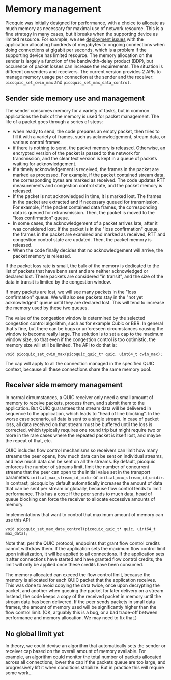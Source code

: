 # Memory management

Picoquic was initially designed for performance, with a choice to allocate
as much memory as necessary for maximal use of network resource. This
is a fine strategy in many cases, but it breaks when the supporting device
as limited resource. For example, we see
[deployment issues](https://github.com/private-octopus/picoquic/issues/1499)
with the application allocating hundreds of megabytes to ongoing connections
when doing connections at gigabit per seconds, which is a problem if the
supporting device has limited resource. The memory allocation on the
sender is largely a function of the bandwidth-delay product (BDP), but
occurence of packet losses can increase the requirements. The situation is
different on senders and receivers. The current version provides 2 APIs
to manage memory usage per connection at the sender and the receiver:
`picoquic_set_cwin_max` and `picoquic_set_max_data_control`.

## Sender side memory use and management

The sender consumes memory for a variety of tasks, but in common applications
the bulk of the memory is used for packet management. The life of a packet
goes through a series of steps:

* when ready to send, the code prepares an empty packet, then tries to fill it
  with a variety of frames, such as acknowledgement, stream data, or various
  control frames.
* if there is nothing to send, the packet memory is released. Otherwise,
  an encrypted version of the packet is passed to the network for
  transmission, and the clear text version is kept in a queue of packets
  waiting for acknowledgement.
* if a timely acknowledgement is received, the frames in the packet are
  marked as processed. For example, if the packet contained stream data,
  the corresponding bytes are marked as received. The code updates
  RTT measurements and congestion control state, and the packet memory
  is released.
* If the packet is not acknowledged in time, it is marked lost. The frames
  in the packet are extracted and if necessary queued for transmission. For
  example, if the packet contained data frames, the corresponding data is
  queued for retransmission. Then, the packet is moved to the "loss
  confirmation" queue.
* In some cases, the acknowledgement of a packet arrives late, after
  it was considered lost. If the packet is in the "loss confirmation"
  queue, the frames in the packet are examined and marked as received,
  RTT and congestion control state are updated. Then, the packet memory
  is released.
* When the code finally decides that no acknowledgement will arrive, the
  packet memory is released.

If the packet loss rate is small, the bulk of the memory is dedicated to
the list of packets that have benn sent and are neither acknowledged or
declared lost. These packets are considered "in transit", and the size of
the data in transit is limited by the congestion window.

If many packets are lost, we will see many packets in the "loss confirmation"
queue. We will also see packets stay in the "not yet acknowledged"
queue until they are declared lost. This will tend to increase the memory
used by these two queues. 

The value of the congestion window is determined by the selected congestion
control algorithm, such as for example Cubic or BBR. In general that's fine,
but there can be bugs or unforeseen circumstances causing the window to become
really large. The solution is to set a cap to the maximum window size, so
that even if the congestion control is too optimistic, the memory size will
still be limited. The API to do that is:
~~~
void picoquic_set_cwin_max(picoquic_quic_t* quic, uint64_t cwin_max);
~~~
The cap will apply to all the connection managed in the specified QUIC context,
because all these connections share the same memory pool. 

## Receiver side memory management

In normal circumstances, a QUIC receiver only need a small amount of memory
to receive packets, process them, and submit them to the application. But QUIC
guarantees that stream data will be delivered in sequence to the application,
which leads to "head of line blocking". In the worse case scenario, all data
is sent to a single stream. In case of packet loss, all data received on that
stream must be buffered until the loss is corrected, which typically requires
one round trip but might require two or more in the rare cases where the
repeated packet is itself lost, and maybe the repeat of that, etc.

QUIC includes flow control mechanisms so receivers can limit how many streams
the peer opens, how much data can be sent on individual streams, and how much
data can be sent on all the streams. By default, picoquic enforces the number
of streams limit, limit the number of concurrent streams that the peer can open
to the initial value set in the transport parameters `initial_max_stream_id_bidir`
or `initial_max_stream_id_unidir`. In contrast, picoquic by default automatically
increases the amount of data that can be sent per stream or globally, because
flow control tends to limit performance. This has a cost: if the peer sends
to much data, head of queue blocking can force the receiver to allocate
excessive amounts of memory.

Implementations that want to control that maximum amount of memory can use this API:
~~~
void picoquic_set_max_data_control(picoquic_quic_t* quic, uint64_t max_data);
~~~
Note that, per the QUIC protocol, endpoints that grant flow control credits cannot
withdraw them. If the application sets the maximum flow control limit upon
initialization, it will be applied to all connections. If the application sets
it after connections have started and have granted flow control credits, the
limit will only be applied once these credits have been consumed.

The memory allocated can exceed the flow control limit, because the memory
is allocated for each QUIC packet that the application receives. This was
done to avoid copying the data twice, once upon decrypting the packet, and
another when queuing the packet for later delivery on a stream. Instead,
the code keeps a copy of the received packet in memory until the stream data
has been delivered. If the peer sends packets in small data frames, the
amount of memory used will be significantly higher than the flow control
limit. (OK, arguably this is a bug, or a bad trade-off between performance
and memory allocation. We may need to fix that.)

## No global limit yet

In theory, we could devise an algorithm that automatically sets the sender or
receiver cap based
on the overall amount of memory available. For example, an algorithm could
monitor the total number of packets allocated across all connections,
lower the cap if the packets queue are too large, and progressively lift
it when conditions stabilize. But in practice this will require some work...


